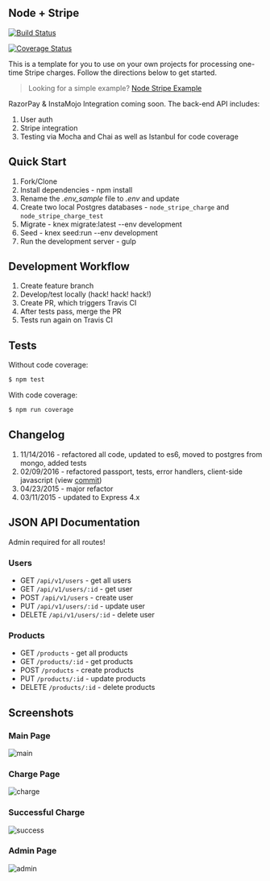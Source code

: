 ## Node + Stripe

[![Build Status](https://travis-ci.org/mjhea0/node-stripe-charge.svg?branch=master)](https://travis-ci.org/mjhea0/node-stripe-charge)

[![Coverage Status](https://coveralls.io/repos/github/mjhea0/node-stripe-charge/badge.svg?branch=master)](https://coveralls.io/github/mjhea0/node-stripe-charge?branch=master)

This is a template for you to use on your own projects for processing one-time Stripe charges. Follow the directions below to get started.

> Looking for a simple example? [Node Stripe Example](https://github.com/mjhea0/node-stripe-example)

RazorPay & InstaMojo Integration coming soon.
The back-end API includes:

1. User auth
1. Stripe integration
1. Testing via Mocha and Chai as well as Istanbul for code coverage

## Quick Start

1. Fork/Clone
1. Install dependencies - npm install
1. Rename the *.env_sample* file to *.env* and update
1. Create two local Postgres databases - `node_stripe_charge` and `node_stripe_charge_test`
1. Migrate - knex migrate:latest --env development
1. Seed - knex seed:run --env development
1. Run the development server - gulp

## Development Workflow

1. Create feature branch
1. Develop/test locally (hack! hack! hack!)
1. Create PR, which triggers Travis CI
1. After tests pass, merge the PR
1. Tests run again on Travis CI

## Tests

Without code coverage:

```sh
$ npm test
```

With code coverage:

```sh
$ npm run coverage
```

## Changelog

1. 11/14/2016 - refactored all code, updated to es6, moved to postgres from mongo, added tests
1. 02/09/2016 - refactored passport, tests, error handlers, client-side javascript (view [commit](https://github.com/mjhea0/node-stripe-charge/commit/f32c6eb731dbf14b194ac07795671931100139b4))
1. 04/23/2015 - major refactor
1. 03/11/2015 - updated to Express 4.x

## JSON API Documentation

Admin required for all routes!

### Users

- GET `/api/v1/users` - get all users
- GET `/api/v1/users/:id` - get user
- POST `/api/v1/users` - create user
- PUT `/api/v1/users/:id` - update user
- DELETE `/api/v1/users/:id` - delete user

### Products

- GET `/products` - get all products
- GET `/products/:id` - get products
- POST `/products` - create products
- PUT `/products/:id` - update products
- DELETE `/products/:id` - delete products

## Screenshots

### Main Page

![main](https://raw.github.com/mjhea0/node-stripe-charge/master/images/main.png)

### Charge Page

![charge](https://raw.github.com/mjhea0/node-stripe-charge/master/images/charge.png)

### Successful Charge

![success](https://raw.github.com/mjhea0/node-stripe-charge/master/images/success.png)

### Admin Page

![admin](https://raw.github.com/mjhea0/node-stripe-charge/master/images/admin.png)
